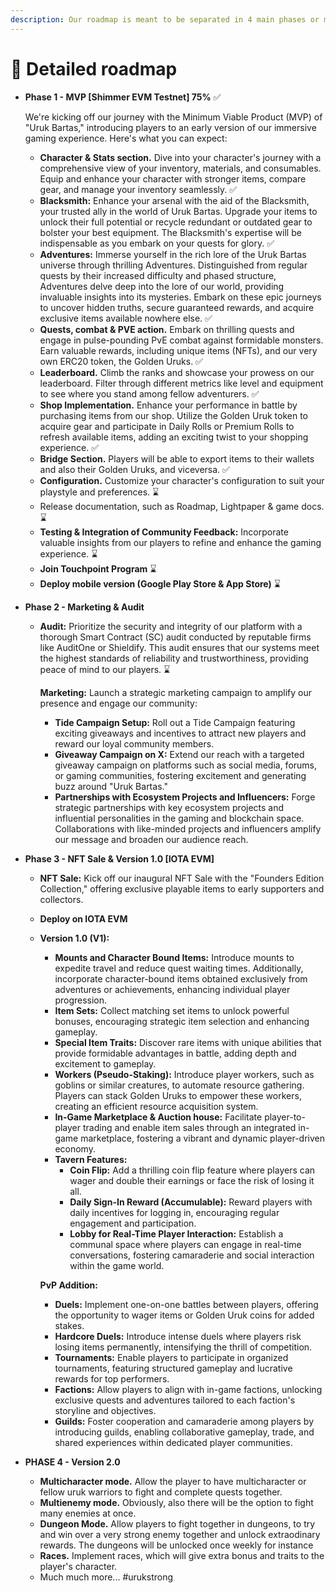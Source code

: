 ```yaml
---
description: Our roadmap is meant to be separated in 4 main phases or milestones.
---
```


# 📜 Detailed roadmap

*   **Phase 1 - MVP \[Shimmer EVM Testnet] 75%** ✅

    We're kicking off our journey with the Minimum Viable Product (MVP) of "Uruk Bartas," introducing players to an early version of our immersive gaming experience. Here's what you can expect:

    * **Character & Stats section.** Dive into your character's journey with a comprehensive view of your inventory, materials, and consumables. Equip and enhance your character with stronger items, compare gear, and manage your inventory seamlessly. ✅
    * **Blacksmith:** Enhance your arsenal with the aid of the Blacksmith, your trusted ally in the world of Uruk Bartas. Upgrade your items to unlock their full potential or recycle redundant or outdated gear to bolster your best equipment. The Blacksmith's expertise will be indispensable as you embark on your quests for glory. ✅
    * **Adventures:** Immerse yourself in the rich lore of the Uruk Bartas universe through thrilling Adventures. Distinguished from regular quests by their increased difficulty and phased structure, Adventures delve deep into the lore of our world, providing invaluable insights into its mysteries. Embark on these epic journeys to uncover hidden truths, secure guaranteed rewards, and acquire exclusive items available nowhere else. ✅
    * **Quests, combat & PVE action.** Embark on thrilling quests and engage in pulse-pounding PvE combat against formidable monsters. Earn valuable rewards, including unique items (NFTs), and our very own ERC20 token, the Golden Uruks. ✅
    * **Leaderboard.** Climb the ranks and showcase your prowess on our leaderboard. Filter through different metrics like level and equipment to see where you stand among fellow adventurers. ✅
    * **Shop Implementation.** Enhance your performance in battle by purchasing items from our shop. Utilize the Golden Uruk token to acquire gear and participate in Daily Rolls or Premium Rolls to refresh available items, adding an exciting twist to your shopping experience. ✅
    * **Bridge Section.** Players will be able to export items to their wallets and also their Golden Uruks, and viceversa. ✅
    * **Configuration.** Customize your character's configuration to suit your playstyle and preferences. ⌛
    * Release documentation, such as Roadmap, Lightpaper & game docs. ⌛
    * **Testing & Integration of Community Feedback:** Incorporate valuable insights from our players to refine and enhance the gaming experience. ⌛
    * **Join Touchpoint Program** ⌛
    * **Deploy mobile version (Google Play Store & App Store)** ⌛
* **Phase 2 - Marketing & Audit**
  *   **Audit:** Prioritize the security and integrity of our platform with a thorough Smart Contract (SC) audit conducted by reputable firms like AuditOne or Shieldify. This audit ensures that our systems meet the highest standards of reliability and trustworthiness, providing peace of mind to our players. ⌛

      **Marketing:** Launch a strategic marketing campaign to amplify our presence and engage our community:

      * **Tide Campaign Setup:** Roll out a Tide Campaign featuring exciting giveaways and incentives to attract new players and reward our loyal community members.
      * **Giveaway Campaign on X:** Extend our reach with a targeted giveaway campaign on platforms such as social media, forums, or gaming communities, fostering excitement and generating buzz around "Uruk Bartas."
      * **Partnerships with Ecosystem Projects and Influencers:** Forge strategic partnerships with key ecosystem projects and influential personalities in the gaming and blockchain space. Collaborations with like-minded projects and influencers amplify our message and broaden our audience reach.
* **Phase 3 - NFT Sale & Version 1.0 \[IOTA EVM]**&#x20;
  * **NFT Sale:** Kick off our inaugural NFT Sale with the "Founders Edition Collection," offering exclusive playable items to early supporters and collectors.
  * **Deploy on IOTA EVM**
  *   **Version 1.0 (V1):**&#x20;

      * **Mounts and Character Bound Items:** Introduce mounts to expedite travel and reduce quest waiting times. Additionally, incorporate character-bound items obtained exclusively from adventures or achievements, enhancing individual player progression.
      * **Item Sets:** Collect matching set items to unlock powerful bonuses, encouraging strategic item selection and enhancing gameplay.
      * **Special Item Traits:** Discover rare items with unique abilities that provide formidable advantages in battle, adding depth and excitement to gameplay.
      * **Workers (Pseudo-Staking):** Introduce player workers, such as goblins or similar creatures, to automate resource gathering. Players can stack Golden Uruks to empower these workers, creating an efficient resource acquisition system.
      * **In-Game Marketplace & Auction house:** Facilitate player-to-player trading and enable item sales through an integrated in-game marketplace, fostering a vibrant and dynamic player-driven economy.
      * **Tavern Features:**
        * **Coin Flip:** Add a thrilling coin flip feature where players can wager and double their earnings or face the risk of losing it all.
        * **Daily Sign-In Reward (Accumulable):** Reward players with daily incentives for logging in, encouraging regular engagement and participation.
        * **Lobby for Real-Time Player Interaction:** Establish a communal space where players can engage in real-time conversations, fostering camaraderie and social interaction within the game world.



      **PvP Addition:**

      * **Duels:** Implement one-on-one battles between players, offering the opportunity to wager items or Golden Uruk coins for added stakes.
      * **Hardcore Duels:** Introduce intense duels where players risk losing items permanently, intensifying the thrill of competition.
      * **Tournaments:** Enable players to participate in organized tournaments, featuring structured gameplay and lucrative rewards for top performers.
      * **Factions:** Allow players to align with in-game factions, unlocking exclusive quests and adventures tailored to each faction's storyline and objectives.
      * **Guilds:** Foster cooperation and camaraderie among players by introducing guilds, enabling collaborative gameplay, trade, and shared experiences within dedicated player communities.
* **PHASE 4 - Version 2.0**
  * **Multicharacter mode.** Allow the player to have multicharacter or fellow uruk warriors to fight and complete quests together.
  * **Multienemy mode.** Obviously, also there will be the option to fight many enemies at once.
  * **Dungeon Mode.** Allow players to fight together in dungeons, to try and win over a very strong enemy together and unlock extraodinary rewards. The dungeons will be unlocked once weekly for instance
  * **Races.** Implement races, which will give extra bonus and traits to the player's character.
  * Much much more...  #urukstrong&#x20;
